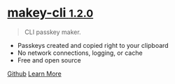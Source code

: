 
<!-- [<img src="" alt="logo" width="200"/>](/) -->

# [**makey-cli** **<small>1.2.0</small>**](/)

> CLI passkey maker.

- Passkeys created and copied right to your clipboard
- No network connections, logging, or cache
- Free and open source

[Github](https://github.com/boldandbrad/makey-cli "Github")
[Learn More](#makey-cli "Learn More")

<!-- ![color](#) -->
